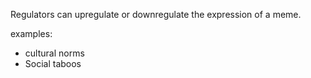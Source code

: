 Regulators can upregulate or downregulate the expression of a meme. 

examples:
- cultural norms
- Social taboos